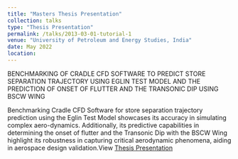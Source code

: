 ```yaml
---
title: "Masters Thesis Presentation"
collection: talks
type: "Thesis Presentation"
permalink: /talks/2013-03-01-tutorial-1
venue: "University of Petroleum and Energy Studies, India"
date: May 2022
location: 
---
```

BENCHMARKING OF CRADLE CFD SOFTWARE TO  PREDICT STORE SEPARATION TRAJECTORY USING EGLIN TEST MODEL  AND  THE PREDICTION OF ONSET OF FLUTTER AND THE TRANSONIC DIP USING BSCW WING

Benchmarking Cradle CFD Software for store separation trajectory prediction using the Eglin Test Model showcases its accuracy in simulating complex aero-dynamics. Additionally, its predictive capabilities in determining the onset of flutter and the Transonic Dip with the BSCW Wing highlight its robustness in capturing critical aerodynamic phenomena, aiding in aerospace design validation.View [Thesis Presentation](files/thesis/Nuza_Nigar_500079890_2022_Presentation.pdf)


